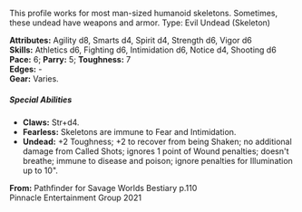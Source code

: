 This profile works for most man-sized humanoid skeletons. Sometimes, these undead have weapons and armor. Type: Evil Undead (Skeleton)

**Attributes:** Agility d8, Smarts d4, Spirit d4, Strength d6, Vigor d6  
**Skills:** Athletics d6, Fighting d6, Intimidation d6, Notice d4, Shooting d6  
**Pace:** 6; **Parry:** 5; **Toughness:** 7  
**Edges:** -  
**Gear:** Varies.  

##### Special Abilities

- **Claws:** Str+d4.
- **Fearless:** Skeletons are immune to Fear and Intimidation.
- **Undead:** +2 Toughness; +2 to recover from being Shaken; no additional damage from Called Shots; ignores 1 point of Wound penalties; doesn't breathe; immune to disease and poison; ignore penalties for Illumination up to 10".

  

**From:** Pathfinder for Savage Worlds Bestiary p.110  
Pinnacle Entertainment Group 2021